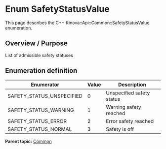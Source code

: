 # Enum SafetyStatusValue

This page describes the C++ Kinova::Api::Common::SafetyStatusValue enumeration.

## Overview / Purpose

List of admissible safety statuses

## Enumeration definition

|Enumerator|Value|Description|
|----------|-----|-----------|
|SAFETY\_STATUS\_UNSPECIFIED|0|Unspecified safety status|
|SAFETY\_STATUS\_WARNING|1|Warning safety reached|
|SAFETY\_STATUS\_ERROR|2|Error safety reached|
|SAFETY\_STATUS\_NORMAL|3|Safety is off|

**Parent topic:** [Common](../references/summary_Common.md)

